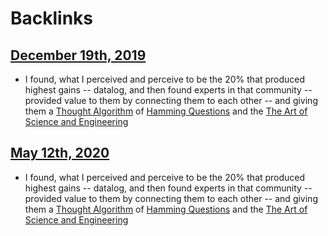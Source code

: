 
# Backlinks
## [December 19th, 2019](<December 19th, 2019.md>)
- I found, what I perceived and perceive to be the 20% that produced highest gains -- datalog, and then found experts in that community -- provided value to them by connecting them to each other -- and giving them a [Thought Algorithm](<Thought Algorithm.md>) of [Hamming Questions](<Hamming Questions.md>) and the [The Art of Science and Engineering](<The Art of Science and Engineering.md>)

## [May 12th, 2020](<May 12th, 2020.md>)
- I found, what I perceived and perceive to be the 20% that produced highest gains -- datalog, and then found experts in that community -- provided value to them by connecting them to each other -- and giving them a [Thought Algorithm](<Thought Algorithm.md>) of [Hamming Questions](<Hamming Questions.md>) and the [The Art of Science and Engineering](<The Art of Science and Engineering.md>)

